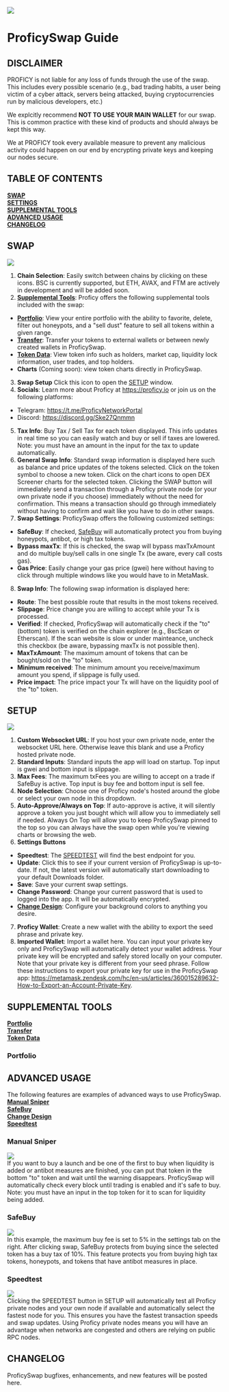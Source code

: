 ![](pictures/proficy_banner.png)

# ProficySwap Guide

## DISCLAIMER  
PROFICY is not liable for any loss of funds through the use of the swap. This includes every possible scenario (e.g., bad trading habits, a user being victim of a cyber attack, servers being attacked, buying cryptocurrencies run by malicious developers, etc.)  

We explcitly recommend **NOT TO USE YOUR MAIN WALLET** for our swap. This is common practice with these kind of products and should always be kept this way.  

We at PROFICY took every available measure to prevent any malicious activity could happen on our end by encrypting private keys and keeping our nodes secure.  

## TABLE OF CONTENTS
[**SWAP**](#swap)  
[**SETTINGS**](#settings)  
[**SUPPLEMENTAL TOOLS**](#supplemental-tools)  
[**ADVANCED USAGE**](#advanced-usage)  
[**CHANGELOG**](#changelog)  


## SWAP  

![](pictures/swap.png)  

1.	**Chain Selection**: Easily switch between chains by clicking on these icons. BSC is currently supported, but ETH, AVAX, and FTM are actively in development and will be added soon.
2. [**Supplemental Tools**](#supplemental-tools): Proficy offers the following supplemental tools included with the swap:
- [**Portfolio**](#portfolio): View your entire portfolio with the ability to favorite, delete, filter out honeypots, and a "sell dust" feature to sell all tokens within a given range. 
- [**Transfer**](#transfer): Transfer your tokens to external wallets or between newly created wallets in ProficySwap.
- [**Token Data**](#token-data): View token info such as holders, market cap, liquidity lock information, user trades, and top holders.
- **Charts** (Coming soon): view token charts directly in ProficySwap.
3.	**Swap Setup** Click this icon to open the [SETUP](#setup) window.
4.	**Socials**: Learn more about Proficy at https://proficy.io or join us on the following platforms:  
- Telegram: https://t.me/ProficyNetworkPortal
- Discord: https://discord.gg/Ske27Qnmmn 
5.	**Tax Info**: Buy Tax / Sell Tax for each token displayed. This info updates in real time so you can easily watch and buy or sell if taxes are lowered. Note: you must have an amount in the input for the tax to update automatically.
6. **General Swap Info**: Standard swap information is displayed here such as balance and price updates of the tokens selected. Click on the token symbol to choose a new token. Click on the chart icons to open DEX Screener charts for the selected token. Clicking the SWAP button will immediately send a transaction through a Proficy private node (or your own private node if you choose) immediately without the need for confirmation. This means a transaction should go through immediately without having to confirm and wait like you have to do in other swaps.
7. **Swap Settings**: ProficySwap offers the following customized settings:  
- **SafeBuy**: If checked, [SafeBuy](#safebuy) will automatically protect you from buying honeypots, antibot, or high tax tokens. 
- **Bypass maxTx**: If this is checked, the swap will bypass maxTxAmount and do multiple buy/sell calls in one single Tx (be aware, every call costs gas).
- **Gas Price**: Easily change your gas price (gwei) here without having to click through multiple windows like you would have to in MetaMask. 
8. **Swap Info**: The following swap information is displayed here:
- **Route**: The best possible route that results in the most tokens received.
- **Slippage**: Price change you are willing to accept while your Tx is processed.
- **Verified**: If checked, ProficySwap will automatically check if the "to" (bottom) token is verified on the chain explorer (e.g., BscScan or Etherscan). If the scan website is slow or under mainteance, uncheck this checkbox (be aware, bypassing maxTx is not possible then).
- **MaxTxAmount**: The maximum amount of tokens that can be bought/sold on the "to" token. 
- **Minimum received**: The minimum amount you receive/maximum amount you spend, if slippage is fully used. 
- **Price impact**: The price impact your Tx will have on the liquidity pool of the "to" token.

## SETUP

![](pictures/setup.png)  
1. **Custom Websocket URL**: If you host your own private node, enter the websocket URL here. Otherwise leave this blank and use a Proficy hosted private node.
2. **Standard Inputs**: Standard inputs the app will load on startup. Top input is gwei and bottom input is slippage.
3. **Max Fees**: The maximum txFees you are willing to accept on a trade if SafeBuy is active. Top input is buy fee and bottom input is sell fee.  
4. **Node Selection**: Choose one of Proficy node's hosted around the globe or select your own node in this dropdown.
5.  **Auto-Approve/Always on Top**: If auto-approve is active, it will silently approve a token you just bought which will allow you to immediately sell if needed. Always On Top will allow you to keep ProficySwap pinned to the top so you can always have the swap open while you're viewing charts or browsing the web.
6. **Settings Buttons**
- **Speedtest**: The [SPEEDTEST](#speedtest) will find the best endpoint for you.
- **Update**: Click this to see if your current version of ProficySwap is up-to-date. If not, the latest version will automatically start downloading to your default Downloads folder.
- **Save**: Save your current swap settings.
- **Change Password**: Change your current password that is used to logged into the app. It will be automatically encrypted.  
- [**Change Design**](#change-design): Configure your background colors to anything you desire.  
7. **Proficy Wallet**: Create a new wallet with the ability to export the seed phrase and private key.
8. **Imported Wallet**: Import a wallet here. You can input your private key only and ProficySwap will automatically detect your wallet address. Your private key will be encrypted and safely stored locally on your computer. Note that your private key is different from your seed phrase. Follow these instructions to export your private key for use in the ProficySwap app: https://metamask.zendesk.com/hc/en-us/articles/360015289632-How-to-Export-an-Account-Private-Key.

## SUPPLEMENTAL TOOLS  
[**Portfolio**](#portfolio)  
[**Transfer**](#transfer)  
[**Token Data**](#token-data)  

### Portfolio  



## ADVANCED USAGE
The following features are examples of advanced ways to use ProficySwap.  
[**Manual Sniper**](#manual-sniper)  
[**SafeBuy**](#safebuy)  
[**Change Design**](#change-design)  
[**Speedtest**](#speedtest)

### Manual Sniper
![](pictures/manual.png)  
If you want to buy a launch and be one of the first to buy when liquidity is added or antibot measures are finished, you can put that token in the bottom "to" token and wait until the warning disappears. ProficySwap will automatically check every block until trading is enabled and it's safe to buy. Note: you must have an input in the top token for it to scan for liquidity being added.

### SafeBuy
![](pictures/safebuy.png)  
In this example, the maximum buy fee is set to 5% in the settings tab on the right. After clicking swap, SafeBuy protects from buying since the selected token has a buy tax of 10%. This feature protects you from buying high tax tokens, honeypots, and tokens that have antibot measures in place. 

### Speedtest
![](pictures/speedtest.png)  
Clicking the SPEEDTEST button in SETUP will automatically test all Proficy private nodes and your own node if available and automatically select the fastest node for you. This ensures you have the fastest transaction speeds and swap updates. Using Proficy private nodes means you will have an advantage when networks are congested and others are relying on public RPC nodes.

## CHANGELOG
ProficySwap bugfixes, enhancements, and new features will be posted here. 








